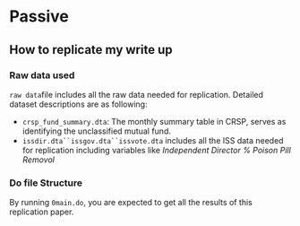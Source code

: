 # Passive
## How to replicate my write up
### Raw data used
`raw data`file includes all the raw data needed for replication. Detailed dataset descriptions are as following:
- `crsp_fund_summary.dta`: The monthly summary table in CRSP, serves as identifying the unclassified mutual fund.
- `issdir.dta``issgov.dta``issvote.dta` includes all the ISS data needed for replication including variables like *Independent Director %* *Poison Pill Removol*

### Do file Structure
By running `0main.do`, you are expected to get all the results of this replication paper.

